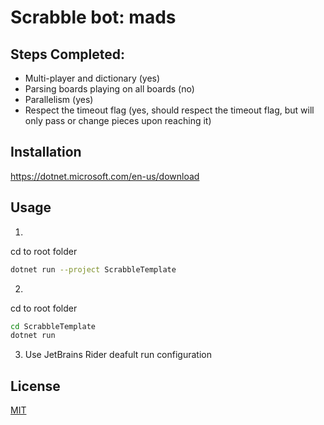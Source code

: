 # Scrabble bot: mads

## Steps Completed:
- Multi-player and dictionary (yes)
- Parsing boards playing on all boards (no)
- Parallelism (yes)
- Respect the timeout flag (yes, should respect the timeout flag, but will only pass or change pieces upon reaching it)


## Installation
https://dotnet.microsoft.com/en-us/download


## Usage
1.
cd to root folder

```bash
dotnet run --project ScrabbleTemplate
```
2.
cd to root folder
```bash
cd ScrabbleTemplate
dotnet run
```
3. Use JetBrains Rider deafult run configuration

## License
[MIT](https://choosealicense.com/licenses/mit/)

